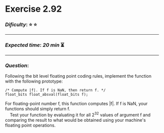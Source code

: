 Exercise 2.92
==============

### ***Dificulty***: :star: :star:

---

### ***Expected time***: ***20 min*** :hourglass_flowing_sand:

---

### ***Question***:
Following the bit level floating point coding rules, implement the function with the following prototype:  

```
/* Compute |f|. If f is NaN, then return f. */
float_bits float_absval(float_bits f);
```  

For floating-point number f, this function computes |f|. If f is NaN, your functions should simply return f.  
&nbsp;&nbsp;&nbsp;&nbsp;Test your function by evaluating it for all 2<sup>32</sup> values of argument f and comparing the result to what would be obtained using your machine's floating point operations.